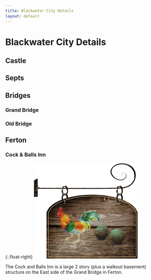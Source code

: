 ```yaml
---
title: Blackwater City Details
layout: default
---
```



# Blackwater City Details

## Castle

## Septs

## Bridges

### Grand Bridge  

### Old Bridge  

## Ferton

### Cock & Balls Inn  
  
{:.float-right}
<img src="../images/Cock and Balls Sign.png" height="300">  
  
The Cock and Balls Inn is a large 2 story (plus a walkout basement) structure on the East side of the Grand Bridge in Ferton.

